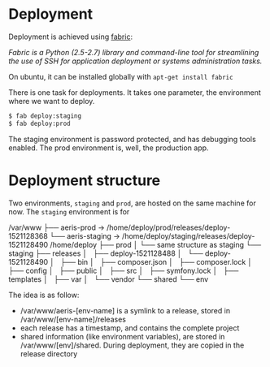 # Deployment

Deployment is achieved using [fabric](http://www.fabfile.org/):

_Fabric is a Python (2.5-2.7) library and command-line tool for streamlining the use of SSH for application deployment or systems administration tasks._

On ubuntu, it can be installed globally with `apt-get install fabric`

There is one task for deployments. It takes one parameter, the environment where we want to deploy.

```bash
$ fab deploy:staging
$ fab deploy:prod
```

The staging environment is password protected, and has debugging tools enabled.
The prod environment is, well, the production app.

# Deployment structure

Two environments, `staging` and `prod`, are hosted on the same machine for now.
The `staging` environment is for 

/var/www
├── aeris-prod -> /home/deploy/prod/releases/deploy-1521128368
└── aeris-staging -> /home/deploy/staging/releases/deploy-1521128490
/home/deploy
├── prod
│   └── same structure as staging 
└── staging
    ├── releases 
    │   ├── deploy-1521128488
    │   └── deploy-1521128490
    │       ├── bin
    │       ├── composer.json
    │       ├── composer.lock
    │       ├── config
    │       ├── public
    │       ├── src
    │       ├── symfony.lock
    │       ├── templates
    │       ├── var
    │       └── vendor
    └── shared
        └── env

The idea is as follow:

 - /var/www/aeris-[env-name] is a symlink to a release, stored in /var/www/[env-name]/releases
 - each release has a timestamp, and contains the complete project
 - shared information (like environment variables), are stored in /var/www/[env]/shared. During deployment, they are copied in the release directory 

